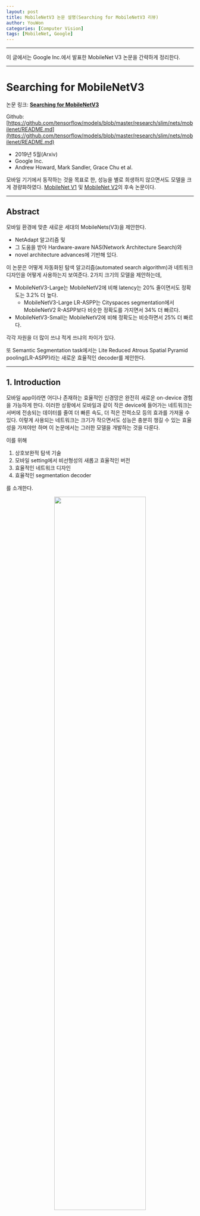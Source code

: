 ```yaml
---
layout: post
title: MobileNetV3 논문 설명(Searching for MobileNetV3 리뷰)
author: YouWon
categories: [Computer Vision]
tags: [MobileNet, Google]
---
```


---


이 글에서는 Google Inc.에서 발표한 MobileNet V3 논문을 간략하게 정리한다.

---

# Searching for MobileNetV3

논문 링크: **[Searching for MobileNetV3](https://arxiv.org/abs/1905.02244)**

Github: [https://github.com/tensorflow/models/blob/master/research/slim/nets/mobilenet/README.md](https://github.com/tensorflow/models/blob/master/research/slim/nets/mobilenet/README.md)

- 2019년 5월(Arxiv)
- Google Inc.
- Andrew Howard, Mark Sandler, Grace Chu et al.

모바일 기기에서 동작하는 것을 목표로 한, 성능을 별로 희생하지 않으면서도 모델을 크게 경량화하였다. [MobileNet V1](https://greeksharifa.github.io/computer%20vision/2022/02/01/MobileNetV1/) 및 [MobileNet V2](https://greeksharifa.github.io/computer%20vision/2022/02/10/MobileNetV2/)의 후속 논문이다.
 
---

## Abstract

모바일 환경에 맞춘 새로운 세대의 MobileNets(V3)을 제안한다. 

- NetAdapt 알고리즘 및
- 그 도움을 받아 Hardware-aware NAS(Network Architecture Search)와
- novel architecture advances에 기반해 있다.

이 논문은 어떻게 자동화된 탐색 알고리즘(automated search algorithm)과 네트워크 디자인을 어떻게 사용하는지 보여준다. 2가지 크기의 모델을 제안하는데,

- MobileNetV3-Large는 MobileNetV2에 비해 latency는 20% 줄이면서도 정확도는 3.2% 더 높다.
    - MobileNetV3-Large LR-ASPP는 Cityspaces segmentation에서  MobileNetV2 R-ASPP보다 비슷한 정확도를 가지면서 34% 더 빠르다.
- MobileNetV3-Small는 MobileNetV2에 비해 정확도는 비슷하면서 25% 더 빠르다.

각각 자원을 더 많이 쓰냐 적게 쓰냐의 차이가 있다. 

또 Semantic Segmentation task에서는 Lite Reduced Atrous Spatial Pyramid pooling(LR-ASPP)라는 새로운 효율적인 decoder를 제안한다.


---

## 1. Introduction

모바일 app이라면 어디나 존재하는 효율적인 신경망은 완전히 새로운 on-device 경험을 가능하게 한다. 이러한 상황에서 모바일과 같이 작은 device에 들어가는 네트워크는 서버에 전송되는 데이터를 줄여 더 빠른 속도, 더 적은 전력소모 등의 효과를 가져올 수 있다. 이렇게 사용되는 네트워크는 크기가 작으면서도 성능은 충분히 챙길 수 있는 효율성을 가져야만 하며 이 논문에서는 그러한 모델을 개발하는 것을 다룬다.

이를 위해

1. 상호보완적 탐색 기술
2. 모바일 setting에서 비선형성의 새롭고 효율적인 버전
3. 효율적인 네트워크 디자인
4. 효율적인 segmentation decoder

를 소개한다.



<center><img src="/public/img/2022-02-23-MobileNetV3/fig01.png" width="70%"></center>


<center><img src="/public/img/2022-02-23-MobileNetV3/fig02.png" width="70%"></center>

---

## 2. Related Work

정확도와 효율성(latency(반응 속도) or 실행 시간 등) 간 trade-off에 관한 연구가 최근 많이 진행되었다.

- SqueezeNet은 1x1 conv를 활용하여 parameter 수를 줄였다.
- [MobileNet V1](https://greeksharifa.github.io/computer%20vision/2022/02/01/MobileNetV1/) 및 [MobileNet V2](https://greeksharifa.github.io/computer%20vision/2022/02/10/MobileNetV2/)은 Depthwise Separable Convolution으로 연산 수(MAdds)를 크게 줄였다.
- ShuffleNet은 group conv와 shuffle 연산으로 MAdds를 더 줄였다.
- CondenseNet은 학습 단계의 group conv를 학습하고 추후를 위해 유용한 dense connection만을 남기는 방식을 채택했다.
- ShiftNet은 point-wise conv에 interleave한 shift 연산을 제안하여 값비싼 spatial conv 연산을 대체했다.


그리고 architecture 디자인 과정을 자동화하기 위한 연구도 많이 이루어졌다. RL 등이 대표적이지만 전체 상태 공간을 탐색하는 것은 매우 어렵다. 탐색 연산량을 줄이기 위해 Proxylessnas, DARTS, Fbnet 등의 논문에 발표되었다.

양자화(Quantization)은 Reduced Precision Arithmetic을 통해 네트워크의 효율성을 높이고자 하였다.

---

## 3. Efficient Mobile Building Blocks

- MobileNetV1에서는 Depthwise Separable Convolution을 제안하여 모델 크기를 크게 줄였다.
- MobileNetV2에서는 linear bottleneck \& inverted residual 구조를 제안하여 더 효율적인 구조를 제안했다.
- MnasNet은 bottleneck 구조에 squeeze and excitation 모듈에 기반한 light weight attention module을 제안했다.

MobileNet V3에서는 이러한 layer들의 조합을 building block으로 사용하여 효율적인 구조를 제안한다.


<center><img src="/public/img/2022-02-23-MobileNetV3/fig03.png" width="70%"></center>

<center><img src="/public/img/2022-02-23-MobileNetV3/fig04.png" width="70%"></center>


---

## 4. Network Search

- 각 network block을 최적화함으로써 전체 network struce를 찾기 위한 platform-aware NAS를 사용하였다. 
- filter의 수를 찾기 위해 NetAdapt 알고리즘을 사용하였다.
- 이 테크닉들은 상호보완적이며 효율적인 모델을 찾기 위해 결합하여 사용할 수 있다.

### 4.1. Platform-Aware NAS for Blockwise Search

MnasNet과 같은 접근법을 사용하지만 조금 더 작은 weight factor $w=-0.15$(원래는 $w=-0.07)를 사용하여 latency가 다를 때 정확도의 큰 변화를 막고자 했다. 

### 4.2. NetAdapt for Layer-wise Search

platform-aware NAS와 상호보완적인 접근법이다. 간략히 정리하면 다음과 같이 동작한다:

1. platform-aware NAS로 찾은 seed network 구조로 시작한다.
2. 각 step마다:
    - 새로운 *proposals*를 생성한다. 각 proposal은 architecture의 변화를 포함하며 이전 step에 비해 적어도 $\delta$만큼의 latency reduction을 만들어 낸다.
    - 각 proposal에 대해 이전 step의 사전학습된 model


---

## 5. Network Improvements


### 5.1. Redesigning Expensive Layers



### 5.2. Nonlinearities


### 5.3. Large squeezeandexcite


### 5.4. MobileNetV3 Definitions

---

## 6. Experiments


### 6.1. Classification



#### 6.1.1 Training setup



#### 6.1.2 Measurement setup



### 6.2. Results


#### 6.2.1 Ablation study 



### 6.3. Detection



### 6.4. Semantic Segmentation


---

## 7. Conclusions and future work




---